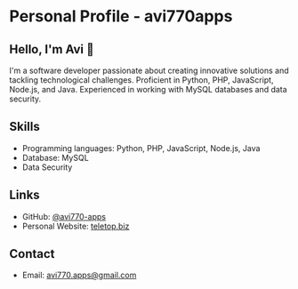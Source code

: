 # Personal Profile - avi770apps

## Hello, I'm Avi 👋

I'm a software developer passionate about creating innovative solutions and tackling technological challenges. Proficient in Python, PHP, JavaScript, Node.js, and Java. Experienced in working with MySQL databases and  data security.

## Skills

- Programming languages: Python, PHP, JavaScript, Node.js, Java
- Database: MySQL
- Data Security

## Links

- GitHub: [@avi770-apps](https://github.com/avi770-apps)
- Personal Website: [teletop.biz](https://teletop.biz)

## Contact

- Email: [avi770.apps@gmail.com](mailto:avi770.apps@gmail.com)

<!---[![Typing SVG](https://readme-typing-svg.herokuapp.com?color=1FF72F&center=true&vCenter=true&lines=Hello%2C+My+Name+Is+avi+cohen!)](https://git.io/typing-svg)
